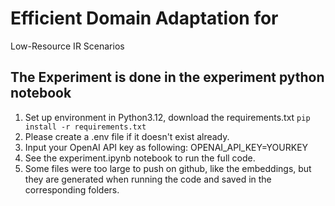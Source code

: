 # Efficient Domain Adaptation for
Low-Resource IR Scenarios

## The Experiment is done in the experiment python notebook
1. Set up environment in Python3.12, download the requirements.txt
    `pip install -r requirements.txt`
2. Please create a .env file if it doesn't exist already.
3. Input your OpenAI API key as following:
    OPENAI_API_KEY=YOURKEY
4. See the experiment.ipynb notebook to run the full code.
5. Some files were too large to push on github, like the embeddings, but they are generated when running the code and saved in the corresponding folders.

